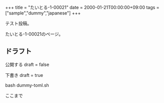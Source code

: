 +++
title = "たいとる-1-00021"
date = 2000-01-21T00:00:00+09:00
tags = ["sample","dummy","japanese"]
+++

テスト投稿。

たいとる-1-00021のページ。


## ドラフト

公開する
draft = false

下書き
draft = true

bash dummy-toml.sh

ここまで
